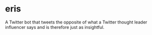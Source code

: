 # eris
A Twitter bot that tweets the opposite of what a Twitter thought leader influencer says and is therefore just as insightful.
